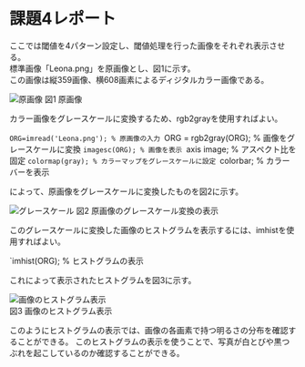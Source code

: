 # 課題4レポート

ここでは閾値を4パターン設定し、閾値処理を行った画像をそれぞれ表示させる。  
標準画像「Leona.png」を原画像とし、図1に示す。  
この画像は縦359画像、横608画素によるディジタルカラー画像である。

![原画像]()
図1 原画像

カラー画像をグレースケールに変換するため、rgb2grayを使用すればよい。

`ORG=imread('Leona.png'); % 原画像の入力
`ORG = rgb2gray(ORG); % 画像をグレースケールに変換
`imagesc(ORG); % 画像を表示
`axis image; % アスペクト比を固定
`colormap(gray); % カラーマップをグレースケールに設定
`colorbar; %  カラーバーを表示

によって、原画像をグレースケールに変換したものを図2に示す。

![グレースケール]()
図2 原画像のグレースケール変換の表示

このグレースケールに変換した画像のヒストグラムを表示するには、imhistを使用すればよい。

`imhist(ORG); % ヒストグラムの表示

これによって表示されたヒストグラムを図3に示す。

![画像のヒストグラム表示]()  
図3 画像のヒストグラム表示

このようにヒストグラムの表示では、画像の各画素で持つ明るさの分布を確認することができる。
このヒストグラムの表示を使うことで、写真が白とびや黒つぶれを起こしているのか確認することができる。

